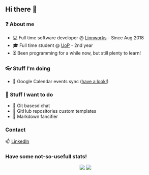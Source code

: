 ## Hi there 👋

### ❓ About me

- 💻 Full time software developer @ [Linnworks](https://www.linnworks.com/) - Since Aug 2018
- 🎓 Full time student @ [UoP](https://www.port.ac.uk/) - 2nd year
- ⏳ Been programming for a while now, but still plenty to learn!

### 👓 Stuff I'm doing

- 📅 Google Calendar events sync ([have a look!](https://github.com/adrianoBP/GCalSync))

### 🔮 Stuff I want to do

- 💬 Git basesd chat
- 📑 GitHub repositories custom templates
- 🎩 Markdown fancifier

### Contact

📫 [LinkedIn](https://www.linkedin.com/in/adrianobp-dev/)

### Have some not-so-usefull stats!

<p align="center">
  <img src="https://github-readme-stats.vercel.app/api?username=adrianoBP&show_icons=true&theme=github_dark">
  <img src="https://github-readme-stats.vercel.app/api/top-langs/?username=adrianoBP&layout=compact&langs_count=8&exclude_repo=Unity101&theme=github_dark">
</p>
